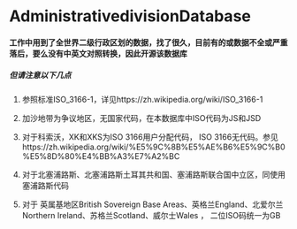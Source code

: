 # AdministrativedivisionDatabase

#### 工作中用到了全世界二级行政区划的数据，找了很久，目前有的或数据不全或严重落后，要么没有中英文对照转换，因此开源该数据库

##### 但请注意以下几点

1. 参照标准ISO_3166-1，详见https://zh.wikipedia.org/wiki/ISO_3166-1

2. 加沙地带为争议地区，无国家代码，在本数据库中ISO代码为JS和JSD

3. 对于科索沃，XK和XKS为ISO 3166用户分配代码， ISO 3166无代码。参见https://zh.wikipedia.org/wiki/%E5%9C%8B%E5%AE%B6%E5%9C%B0%E5%8D%80%E4%BB%A3%E7%A2%BC

4. 对于北塞浦路斯、北塞浦路斯土耳其共和国、塞浦路斯联合国中立区，同使用塞浦路斯代码

5. 对于 英属基地区British Sovereign Base Areas、英格兰England、北爱尔兰Northern Ireland、苏格兰Scotland、威尔士Wales ， 二位ISO码统一为GB
